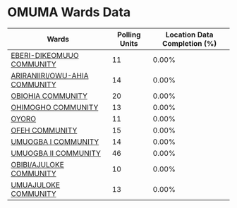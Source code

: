 
# OMUMA Wards Data

| Wards | Polling Units | Location Data Completion (%) |
| ---- | ----- | ------- |
| [EBERI-DIKEOMUUO COMMUNITY](./wards/18850-eberi-dikeomuuo-community) | 11 | 0.00% |
| [ARIRANIIRI/OWU-AHIA COMMUNITY](./wards/18851-ariraniiri/owu-ahia-community) | 14 | 0.00% |
| [OBIOHIA COMMUNITY](./wards/18852-obiohia-community) | 20 | 0.00% |
| [OHIMOGHO COMMUNITY](./wards/18853-ohimogho-community) | 13 | 0.00% |
| [OYORO](./wards/18854-oyoro) | 11 | 0.00% |
| [OFEH COMMUNITY](./wards/18855-ofeh-community) | 15 | 0.00% |
| [UMUOGBA I COMMUNITY](./wards/18856-umuogba-i-community) | 14 | 0.00% |
| [UMUOGBA II COMMUNITY](./wards/18857-umuogba-ii-community) | 46 | 0.00% |
| [OBIBI/AJULOKE COMMUNITY](./wards/18858-obibi/ajuloke-community) | 10 | 0.00% |
| [UMUAJULOKE COMMUNITY](./wards/18859-umuajuloke-community) | 13 | 0.00% |




